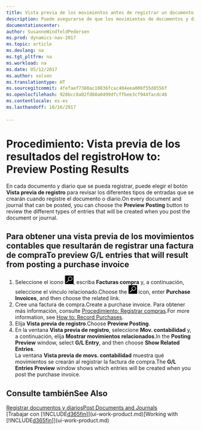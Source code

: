 ```yaml
---
title: Vista previa de los movimientos antes de registrar un documento o un diario
description: Puede asegurarse de que los movimientos de documentos y diarios son precisos antes de registrarlos en la contabilidad.
documentationcenter: 
author: SusanneWindfeldPedersen
ms.prod: dynamics-nav-2017
ms.topic: article
ms.devlang: na
ms.tgt_pltfrm: na
ms.workload: na
ms.date: 05/12/2017
ms.author: solsen
ms.translationtype: HT
ms.sourcegitcommit: 4fefaef7380ac10836fcac404eea006f55d8556f
ms.openlocfilehash: 928bcc8a02fd88a0499dfcffbee3cf944facdc48
ms.contentlocale: es-es
ms.lasthandoff: 10/16/2017

---
```

# <a name="how-to-preview-posting-results"></a><span data-ttu-id="0a494-103">Procedimiento: Vista previa de los resultados del registro</span><span class="sxs-lookup"><span data-stu-id="0a494-103">How to: Preview Posting Results</span></span>
<span data-ttu-id="0a494-104">En cada documento y diario que se pueda registrar, puede elegir el botón **Vista previa de registro** para revisar los diferentes tipos de entradas que se crearán cuando registre el documento o diario.</span><span class="sxs-lookup"><span data-stu-id="0a494-104">On every document and journal that can be posted, you can choose the **Preview Posting** button to review the different types of entries that will be created when you post the document or journal.</span></span>

## <a name="to-preview-gl-entries-that-will-result-from-posting-a-purchase-invoice"></a><span data-ttu-id="0a494-105">Para obtener una vista previa de los movimientos contables que resultarán de registrar una factura de compra</span><span class="sxs-lookup"><span data-stu-id="0a494-105">To preview G/L entries that will result from posting a purchase invoice</span></span>
1. <span data-ttu-id="0a494-106">Seleccione el icono ![Buscar página o informe](media/ui-search/search_small.png "icono Buscar página o informe"), escriba **Facturas compra** y, a continuación, seleccione el vínculo relacionado.</span><span class="sxs-lookup"><span data-stu-id="0a494-106">Choose the ![Search for Page or Report](media/ui-search/search_small.png "Search for Page or Report icon") icon, enter **Purchase Invoices**, and then choose the related link.</span></span>
2. <span data-ttu-id="0a494-107">Cree una factura de compra.</span><span class="sxs-lookup"><span data-stu-id="0a494-107">Create a purchase invoice.</span></span> <span data-ttu-id="0a494-108">Para obtener más información, consulte [Procedimiento: Registrar compras](purchasing-how-record-purchases.md).</span><span class="sxs-lookup"><span data-stu-id="0a494-108">For more information, see [How to: Record Purchases](purchasing-how-record-purchases.md).</span></span>
3. <span data-ttu-id="0a494-109">Elija **Vista previa de registro**.</span><span class="sxs-lookup"><span data-stu-id="0a494-109">Choose **Preview Posting**.</span></span>
4. <span data-ttu-id="0a494-110">En la ventana **Vista previa de registro**, seleccione **Mov. contabilidad** y, a continuación, elija **Mostrar movimientos relacionados**.</span><span class="sxs-lookup"><span data-stu-id="0a494-110">In the **Posting Preview** window, select **G/L Entry**, and then choose **Show Related Entries**.</span></span>  
   <span data-ttu-id="0a494-111">La ventana **Vista previa de movs. contabilidad** muestra qué movimientos se crearán al registrar la factura de compra.</span><span class="sxs-lookup"><span data-stu-id="0a494-111">The **G/L Entries Preview** window shows which entries will be created when you post the purchase invoice.</span></span>

## <a name="see-also"></a><span data-ttu-id="0a494-112">Consulte también</span><span class="sxs-lookup"><span data-stu-id="0a494-112">See Also</span></span>
[<span data-ttu-id="0a494-113">Registrar documentos y diarios</span><span class="sxs-lookup"><span data-stu-id="0a494-113">Post Documents and Journals</span></span>](ui-post-documents-journals.md)  
<span data-ttu-id="0a494-114">[Trabajar con [!INCLUDE[d365fin](includes/d365fin_md.md)]](ui-work-product.md)</span><span class="sxs-lookup"><span data-stu-id="0a494-114">[Working with [!INCLUDE[d365fin](includes/d365fin_md.md)]](ui-work-product.md)</span></span>


